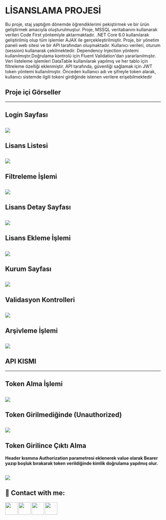 #  LİSANSLAMA PROJESİ

Bu proje, staj yaptığım dönemde öğrendiklerimi pekiştirmek ve bir ürün geliştirmek amacıyla oluşturulmuştur. Proje, MSSQL veritabanını kullanarak verileri Code First yöntemiyle aktarmaktadır. .NET Core 6.0 kullanılarak geliştirilmiş olup tüm işlemler AJAX ile gerçekleştirilmiştir.
Proje, bir yönetim paneli web sitesi ve bir API tarafından oluşmaktadır. Kullanıcı verileri, oturum (session) kullanarak çekilmektedir. Dependency Injection yöntemi kullanılmıştır.Doğrulama kontrolü için Fluent Validation'dan yararlanılmıştır. Veri listeleme işlemleri DataTable kullanılarak yapılmış ve her tablo için filtreleme özelliği eklenmiştir.
API tarafında, güvenliği sağlamak için JWT token yöntemi kullanılmıştır. Önceden kullanıcı adı ve şifreyle token alarak, kullanıcı sistemde ilgili tokeni girdiğinde istenen verilere erişebilmektedir

 ## Proje içi Görseller 
 ------------
## Login Sayfası
![](https://i.hizliresim.com/80ez0ux.png)
------------

## Lisans Listesi
![](https://i.hizliresim.com/gveivmn.png)
------------

## Filtreleme İşlemi
![](https://i.hizliresim.com/a4qrhy2.png)
------------

## Lisans Detay Sayfası
![](https://i.hizliresim.com/ih7hbw4.png)
------------
## Lisans Ekleme İşlemi
![](https://i.hizliresim.com/q3fh5xh.png)
------------

## Kurum Sayfası
![](https://i.hizliresim.com/dx5s3dq.png)
------------

## Validasyon Kontrolleri
![](https://i.hizliresim.com/bc4qfse.png)
------------

## Arşivleme İşlemi
![](https://i.hizliresim.com/kgwkdxf.png)
------------

## API KISMI
------------
## Token Alma İşlemi
![](https://i.hizliresim.com/3w4ukkk.png)
------------

## Token Girilmediğinde (Unauthorized)
![](https://i.hizliresim.com/jovxw53.png)
------------

## Token Girilince Çıktı Alma 
#### Header kısmına Authorization parametresi eklenerek value olarak Bearer yazıp boşluk bırakarak token verildiğinde kimlik doğrulama yapılmış olur. 
![](https://i.hizliresim.com/t5w31j8.png)
------------




## 🔗 Contact with me:

[<img  align="left" width="40" src="https://i.hizliresim.com/exri7bb.png"  />][instagram]
[<img  align="left" width="40" src="https://i.hizliresim.com/f1rgvb3.png"  />][twitter]
[<img align="left"  width="40" src="https://i.hizliresim.com/3hvivrs.png"  />][linkedin]
[<img  align="left" width="40" src="https://i.hizliresim.com/9nz06zq.png"  />][gmail]

[instagram]: https://www.instagram.com/ugurfurkan64/
[twitter]: https://twitter.com/Furkanugur64
[linkedin]: https://www.linkedin.com/in/furkan-ugur64/
[gmail]: mailto:furkanugur64@gmail.com
